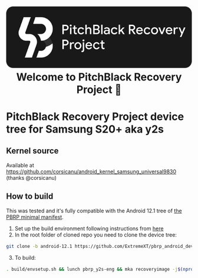 <h1 align="center">
  <br>
  <a href="https://pitchblackrecovery.com"><img src="https://raw.githubusercontent.com/shovon668/xda-template/r3/pbrp3-banner-xda.png" alt="Welcome to PitchBlack Recovery Project 👋" width="600"></a>
  <br>
 Welcome to PitchBlack Recovery Project 👋
  <br>
</h1>

# PitchBlack Recovery Project device tree for Samsung S20+ aka y2s

## Kernel source 
Available at https://github.com/corsicanu/android_kernel_samsung_universal9830 (thanks @corsicanu)

## How to build
This was tested and it's fully compatible with the Android 12.1 tree of [the PBRP minimal manifest](https://github.com/PitchBlackRecoveryProject/manifest_pb).
1. Set up the build environment following instructions from [here](https://github.com/PitchBlackRecoveryProject/manifest_pb?tab=readme-ov-file#how-to-build)
2. In the root folder of cloned repo you need to clone the device tree:
```bash
git clone -b android-12.1 https://github.com/ExtremeXT/pbrp_android_device_samsung_y2s.git device/samsung/y2s
```
3. To build:
```bash
. build/envsetup.sh && lunch pbrp_y2s-eng && mka recoveryimage -j$(nproc —all)
```
